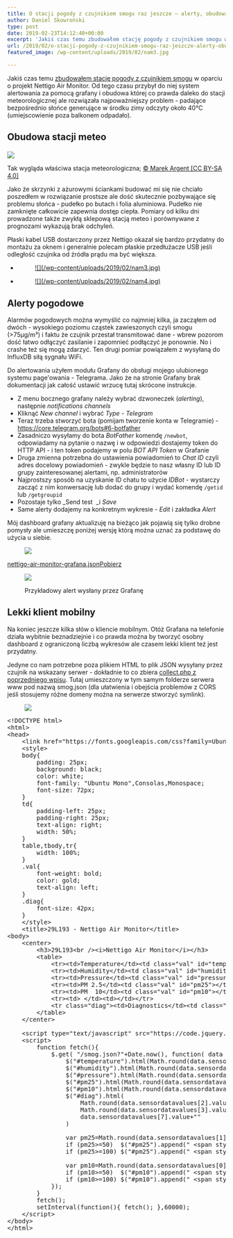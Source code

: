 ```yaml
---
title: O stacji pogody z czujnikiem smogu raz jeszcze – alerty, obudowa i klient mobilny
author: Daniel Skowroński
type: post
date: 2019-02-23T14:12:40+00:00
excerpt: 'Jakiś czas temu zbudowałem stację pogody z czujnikiem smogu w oparciu o projekt Nettigo Air Monitor. Od tego czasu przybył do niej system alertowania za pomocą grafany i obudowa której co prawda daleko do stacji meteorologicznej ale rozwiązała najpoważniejszy problem - padające bezpośrednio słońce generujące w środku zimy odczyty około 40°C (umiejscowienie poza balkonem odpadało).'
url: /2019/02/o-stacji-pogody-z-czujnikiem-smogu-raz-jeszcze-alerty-obudowa-i-klient-mobilny/
featured_image: /wp-content/uploads/2019/02/nam3.jpg

---
```

Jakiś czas temu [zbudowałem stację pogody z czujnikiem smogu][1] w oparciu o projekt Nettigo Air Monitor. Od tego czasu przybył do niej system alertowania za pomocą grafany i obudowa której co prawda daleko do stacji meteorologicznej ale rozwiązała najpoważniejszy problem - padające bezpośrednio słońce generujące w środku zimy odczyty około 40°C (umiejscowienie poza balkonem odpadało).

## Obudowa stacji meteo<figure class="wp-block-image">

![](/wp-content/uploads/2019/02/nam2.jpg) <figcaption>Tak wygląda właściwa stacja meteorologiczna; [© Marek Argent [CC BY-SA 4.0]][2]</figcaption></figure> 

Jako że skrzynki z ażurowymi ściankami budować mi się nie chciało poszedłem w rozwiązanie prostsze ale dość skutecznie pozbywające się problemu słońca - pudełko po butach i folia aluminiowa. Pudełko nie zamknięte całkowicie zapewnia dostęp ciepła. Pomiary od kilku dni prowadzone także zwykłą sklepową stacją meteo i porównywane z prognozami wykazują brak odchyleń. 

Płaski kabel USB dostarczony przez Nettigo okazał się bardzo przydatny do montażu za oknem i generalnie polecam płaskie przedłużacze USB jeśli odległość czujnika od źródła prądu ma być większa.

<ul class="is-layout-flex wp-block-gallery-3 wp-block-gallery columns-2 is-cropped">
  <li class="blocks-gallery-item">
    <figure><a href="/wp-content/uploads/2019/02/nam3-1024x768.jpg">![](/wp-content/uploads/2019/02/nam3.jpg)</a></figure>
  </li>
  <li class="blocks-gallery-item">
    <figure><a href="/wp-content/uploads/2019/02/nam4-1024x768.jpg">![](/wp-content/uploads/2019/02/nam4.jpg)</a></figure>
  </li>
</ul>

## Alerty pogodowe

Alarmów pogodowych można wymyślić co najmniej kilka, ja zacząłem od dwóch - wysokiego poziomu cząstek zawieszonych czyli smogu (>75µg/m³) i faktu że czujnik przestał transmitować dane - wbrew pozorom dość łatwo odłączyć zasilanie i zapomnieć podłączyć je ponownie. No i crashe też się mogą zdarzyć. Ten drugi pomiar powiązałem z wysyłaną do InfluxDB siłą sygnału WiFi.

Do alertowania użyłem modułu Grafany do obsługi mojego ulubionego systemu page'owania - Telegrama. Jako że na stronie Grafany brak dokumentacji jak całość ustawić wrzucę tutaj skrócone instrukcje.

  * Z menu bocznego grafany należy wybrać dzwoneczek (_alerting_), następnie _notifications channels_
  * Kliknąć _New channel_ i wybrać _Type_ - _Telegram_
  * Teraz trzeba stworzyć bota (pomijam tworzenie konta w Telegramie) - <https://core.telegram.org/bots#6-botfather> 
  * Zasadniczo wysyłamy do bota _BotFather_ komendę `/newbot`, odpowiadamy na pytanie o nazwę i w odpowiedzi dostajemy token do HTTP API - i ten token podajemy w polu _BOT API Token_ w Grafanie
  * Druga zmienna potrzebna do ustawienia powiadomień to _Chat&nbsp;ID_ czyli adres docelowy powiadomień - zwykle będzie to nasz własny ID lub ID grupy zainteresowanej alertami, np. administratorów
  * Najprostszy sposób na uzyskanie ID chatu to użycie _IDBot_ - wystarczy zacząć z nim konwersację lub dodać do grupy i wydać komendę `/getid` lub `/getgroupid`
  * Pozostaje tylko _Send&nbsp;test&nbsp;&nbsp;_i _Save_
  * Same alerty dodajemy na konkretnym wykresie - _Edit_ i zakładka _Alert_

Mój dashboard grafany aktualizuję na bieżąco jak pojawią się tylko drobne pomysły ale umieszczę poniżej wersję którą można uznać za podstawę do użycia u siebie.<figure class="wp-block-image">

![](/wp-content/uploads/2019/02/nam1.png)</figure> 

<div class="wp-block-file">
  <a href="/wp-content/uploads/2019/02/nettigo-air-monitor-grafana.json_.txt">nettigo-air-monitor-grafana.json</a><a href="/wp-content/uploads/2019/02/nettigo-air-monitor-grafana.json_.txt" class="wp-block-file__button" download>Pobierz</a>
</div><figure class="wp-block-image is-resized">

![](/wp-content/uploads/2019/02/nam6.jpg)<figcaption>Przykładowy alert wysłany przez Grafanę</figcaption></figure> 

## Lekki klient mobilny

Na koniec jeszcze kilka słów o kliencie mobilnym. Otóż Grafana na telefonie działa wybitnie beznadziejnie i co prawda można by tworzyć osobny dashboard z ograniczoną liczbą wykresów ale czasem lekki klient też jest przydatny.

Jedyne co nam potrzebne poza plikiem HTML to plik JSON wysyłany przez czujnik na wskazany serwer - dokładnie to co zbiera [collect.php z poprzedniego wpisu][1]. Tutaj umieszczony w tym samym folderze serwera www pod nazwą smog.json (dla ułatwienia i obejścia problemów z CORS jeśli stosujemy różne domeny można na serwerze stworzyć symlink).<figure class="wp-block-image is-resized">

![](/wp-content/uploads/2019/02/nam5.jpg)</figure> 

<pre class="EnlighterJSRAW" data-enlighter-language="html" data-enlighter-theme="" data-enlighter-highlight="" data-enlighter-linenumbers="" data-enlighter-lineoffset="" data-enlighter-title="" data-enlighter-group="">&lt;!DOCTYPE html>
&lt;html>
&lt;head>
	&lt;link href="https://fonts.googleapis.com/css?family=Ubuntu+Mono:400,400i,700,700i" rel="stylesheet">
	&lt;style>
	body{
		padding: 25px;
		background: black;
		color: white;
		font-family: "Ubuntu Mono",Consolas,Monospace;
		font-size: 72px;
	}
	td{
		padding-left: 25px;
		padding-right: 25px;
		text-align: right;
		width: 50%;
	}
	table,tbody,tr{
		width: 100%;
	}
	.val{
		font-weight: bold;
		color: gold;
		text-align: left;
	}
	.diag{
		font-size: 42px;
	}
	&lt;/style>
	&lt;title>29L193 - Nettigo Air Monitor&lt;/title>
&lt;body>
	&lt;center>
		&lt;h3>29L193&lt;br />&lt;i>Nettigo Air Monitor&lt;/i>&lt;/h3>
		&lt;table>
			&lt;tr>&lt;td>Temperature&lt;/td>&lt;td class="val" id="temperature">&lt;/td>&lt;/tr>
			&lt;tr>&lt;td>Humidity&lt;/td>&lt;td class="val" id="humidity">&lt;/td>&lt;/tr>
			&lt;tr>&lt;td>Pressure&lt;/td>&lt;td class="val" id="pressure">&lt;/td>&lt;/tr>
			&lt;tr>&lt;td>PM 2.5&lt;/td>&lt;td class="val" id="pm25">&lt;/td>&lt;/tr>
			&lt;tr>&lt;td>PM&nbsp;&nbsp;10&lt;/td>&lt;td class="val" id="pm10">&lt;/td>&lt;/tr>
			&lt;tr>&lt;td>&nbsp;&lt;/td>&lt;td>&lt;/td>&lt;/tr>
			&lt;tr class="diag">&lt;td>Diagnostics&lt;/td>&lt;td class="val" id="diag">&lt;/td>&lt;/tr>
		&lt;/table>
	&lt;/center>

	&lt;script type="text/javascript" src="https://code.jquery.com/jquery-3.2.1.min.js">&lt;/script>
	&lt;script>
		function fetch(){
			$.get( "/smog.json?"+Date.now(), function( data ) {
				$("#temperature").html(Math.round(data.sensordatavalues[4].value,1)+"&deg;C")
				$("#humidity").html(Math.round(data.sensordatavalues[5].value,0)+"%")
				$("#pressure").html(Math.round(data.sensordatavalues[6].value/100,0)+"&nbsp;hPa")
				$("#pm25").html(Math.round(data.sensordatavalues[1].value,1)+"&nbsp;µg/m³")
				$("#pm10").html(Math.round(data.sensordatavalues[0].value,1)+"&nbsp;µg/m³")
				$("#diag").html(
					Math.round(data.sensordatavalues[2].value,1)+"&deg;C/"+
					Math.round(data.sensordatavalues[3].value,1)+"%/"+
					data.sensordatavalues[7].value+""
				)

				var pm25=Math.round(data.sensordatavalues[1].value,0)
				if (pm25>=50)  $("#pm25").append(" &lt;span style='color: black; background: yellow'>!!&lt;/span>")
				if (pm25>=100) $("#pm25").append(" &lt;span style='color: black; background: red'>!!&lt;/span>")

				var pm10=Math.round(data.sensordatavalues[0].value,0)
				if (pm10>=50)  $("#pm10").append(" &lt;span style='color: black; background: yellow'>!!&lt;/span>")
				if (pm10>=100) $("#pm10").append(" &lt;span style='color: black; background: red'>!!&lt;/span>")
			});
		}
		fetch();
		setInterval(function(){ fetch(); },60000);
	&lt;/script>
&lt;/body>
&lt;/html>
</pre>

 [1]: https://blog.dsinf.net/2019/01/budowa-stacji-pogody-z-czujnikiem-smogu-i-prezentacja-danych/
 [2]: https://commons.wikimedia.org/wiki/File:20150114_1555_008_radzyn_stacja_hydrologiczna_imgw_a.jpg
 [3]: /wp-content/uploads/2019/02/nam1.png
 [4]: /wp-content/uploads/2019/02/nam6.jpg
 [5]: /wp-content/uploads/2019/02/nam5.jpg
